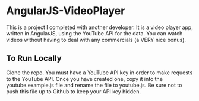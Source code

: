 # AngularJS-VideoPlayer

This is a project I completed with another developer.  It is a video player app, written in AngularJS, using the YouTube API for the data.  You can watch videos without having to deal with any commercials (a VERY nice bonus).

 ## To Run Locally
 
 Clone the repo.  You must have a YouTube API key in order to make requests to the YouTube API.  Once you have created one, copy it into the youtube.example.js file and rename the file to youtube.js.  Be sure not to push this file up to Github to keep your API key hidden.
 
